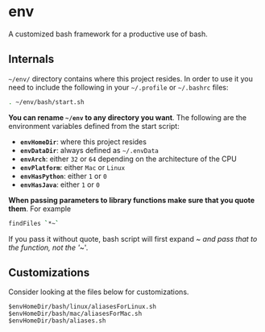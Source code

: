 # env
A customized bash framework for a productive use of bash.

## Internals
`~/env/` directory contains where this project resides. In order to use it
you need to include the following in your `~/.profile` or `~/.bashrc` files:

```bash
. ~/env/bash/start.sh
```

**You can rename `~/env` to any directory you want**. The following are the environment
variables defined from the start script:

* **`envHomeDir`**: where this project resides
* **`envDataDir`**: always defined as `~/.envData`
* **`envArch`**: either `32` or `64` depending on the architecture of the CPU
* **`envPlatform`**: either `Mac` or `Linux`
* **`envHasPython`**: either `1` or `0`
* **`envHasJava`**: either `1` or `0`

**When passing parameters to library functions make sure that you quote them**. For example
```bash
findFiles `*~`
```
If you pass it without quote, bash script will first expand *~ and pass that to the function, not the
'*~'.

## Customizations
Consider looking at the files below for customizations.
```
$envHomeDir/bash/linux/aliasesForLinux.sh
$envHomeDir/bash/mac/aliasesForMac.sh
$envHomeDir/bash/aliases.sh
```


